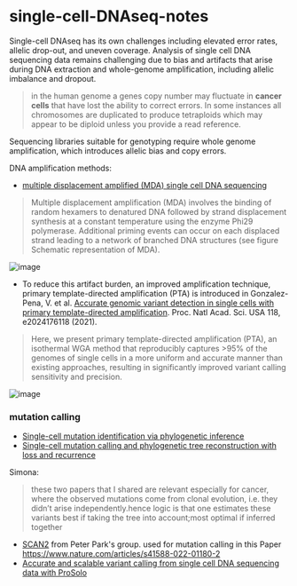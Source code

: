 # single-cell-DNAseq-notes

Single-cell DNAseq has its own challenges including elevated error rates, allelic drop-out, and uneven coverage.
Analysis of single cell DNA sequencing data remains challenging due to bias and artifacts that arise during DNA extraction and whole-genome amplification, including allelic imbalance and dropout.

>in the human genome a genes copy number may fluctuate in **cancer cells** that have lost the ability to correct errors. In some instances all chromosomes are duplicated to produce tetraploids which may appear to be diploid unless you provide a read reference.

Sequencing libraries suitable for genotyping require whole genome amplification, which introduces allelic bias and copy errors.

DNA amplification methods:

* [multiple displacement amplified (MDA) single cell DNA sequencing](https://www.qiagen.com/us/knowledge-and-support/knowledge-hub/bench-guide/wga/multiple-displacement-amplification-wga/multiple-displacement-amplification-wga)

>Multiple displacement amplification (MDA) involves the binding of random hexamers to denatured DNA followed by strand displacement synthesis at a constant temperature using the enzyme Phi29 polymerase. Additional priming events can occur on each displaced strand leading to a network of branched DNA structures (see figure Schematic representation of MDA).

![image](https://user-images.githubusercontent.com/4106146/192796968-236390e8-0a80-4e29-bc42-11451641b89f.png)


* To reduce this artifact burden, an improved amplification technique, primary template-directed amplification (PTA) is introduced in Gonzalez-Pena, V. et al. [Accurate genomic variant detection in single cells with primary template-directed amplification](https://www.pnas.org/doi/10.1073/pnas.2024176118). Proc. Natl Acad. Sci. USA 118, e2024176118 (2021).

>Here, we present primary template-directed amplification (PTA), an isothermal WGA method that reproducibly captures >95% of the genomes of single cells in a more uniform and accurate manner than existing approaches, resulting in significantly improved variant calling sensitivity and precision.

![image](https://user-images.githubusercontent.com/4106146/192797536-f2e108b3-a1c2-449f-9c0a-32c6277c634d.png)


### mutation calling

* [Single-cell mutation identification via phylogenetic inference](https://www.nature.com/articles/s41467-018-07627-7)
* [Single-cell mutation calling and phylogenetic tree reconstruction with loss and recurrence](https://www.biorxiv.org/content/10.1101/2022.01.28.478229v1)

Simona:
>these two papers that I shared are relevant especially for cancer, where the observed mutations come from clonal evolution, i.e. they didn’t arise independently.hence logic is that one estimates these variants best if taking the tree into account;most optimal if inferred together

* [SCAN2](https://github.com/parklab/SCAN2) from Peter Park's group. used for mutation calling in this Paper https://www.nature.com/articles/s41588-022-01180-2
* [Accurate and scalable variant calling from single cell DNA sequencing data with ProSolo](https://www.nature.com/articles/s41467-021-26938-w)
